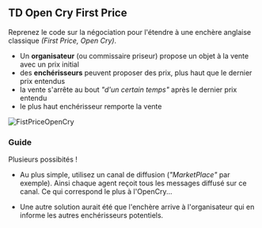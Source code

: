 ## TD Open Cry First Price

Reprenez le code sur la négociation pour l'étendre à une enchère anglaise classique *(First Price, Open Cry)*.

- Un **organisateur** (ou commissaire priseur) propose un objet à la vente avec un prix initial
- des **enchérisseurs** peuvent proposer des prix, plus haut que le dernier prix entendus
- la vente s'arrête au bout *"d'un certain temps"* après le dernier prix entendu
- le plus haut enchérisseur remporte la vente

<div hidden>
<!--
```
@startuml FPOC
Participant  Organiser#FFFF00
Organiser -> Bidder1: book,100
Organiser -> Bidder2: book,100
Organiser -> Bidder3: book,100
Organiser -> Bidder4: book,100
Organiser <- Organiser : wait\nmax 3s
Bidder1 -> Organiser: 110
Bidder1 -> Bidder2: 110
Bidder1 -> Bidder3: 110
Bidder1 -> Bidder4: 110
Organiser <- Organiser : wait\nmax 3s
Bidder3 -> Organiser: 120
Bidder3 -> Bidder1: 120
Bidder3 -> Bidder2: 120
Bidder3 -> Bidder4: 120
Organiser <- Organiser : wait\nmax 3s
Bidder2 -> Organiser: 150
Bidder2 -> Bidder1: 150
Bidder2 -> Bidder3: 150
Bidder2 -> Bidder4: 150
Organiser <- Organiser : wait\nmax 3s
Organiser -> Bidder1: sold to Bidder 2 for 150
Organiser -> Bidder2: sold to Bidder 2 for 150
Organiser -> Bidder3: sold to Bidder 2 for 150
Organiser -> Bidder4: sold to Bidder 2 for 150
@enduml```
-->
</div>

![FistPriceOpenCry](FPOC.png)

### Guide
Plusieurs possibités !
- Au plus simple, utilisez un canal de diffusion (*"MarketPlace"* par exemple).
Ainsi chaque agent reçoit tous les messages diffusé sur ce canal. Ce qui correspond le plus à l'OpenCry...

- Une autre solution aurait été que l'enchère arrive à l'organisateur qui en informe les autres enchérisseurs potentiels.

